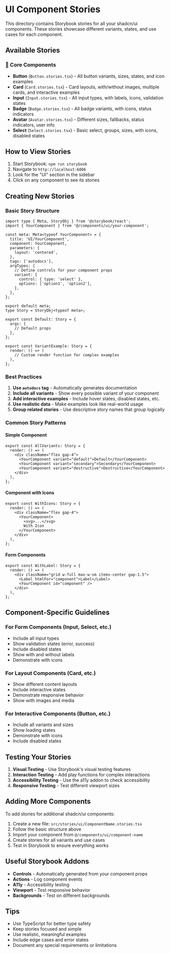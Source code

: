 # UI Component Stories

This directory contains Storybook stories for all your shadcn/ui components. These stories showcase different variants, states, and use cases for each component.

## Available Stories

### 🎯 Core Components

- **Button** (`Button.stories.tsx`) - All button variants, sizes, states, and icon examples
- **Card** (`Card.stories.tsx`) - Card layouts, with/without images, multiple cards, and interactive examples
- **Input** (`Input.stories.tsx`) - All input types, with labels, icons, validation states
- **Badge** (`Badge.stories.tsx`) - All badge variants, with icons, status indicators
- **Avatar** (`Avatar.stories.tsx`) - Different sizes, fallbacks, status indicators, user info
- **Select** (`Select.stories.tsx`) - Basic select, groups, sizes, with icons, disabled states

## How to View Stories

1. Start Storybook: `npm run storybook`
2. Navigate to `http://localhost:6006`
3. Look for the "UI" section in the sidebar
4. Click on any component to see its stories

## Creating New Stories

### Basic Story Structure

```tsx
import type { Meta, StoryObj } from '@storybook/react';
import { YourComponent } from '@/components/ui/your-component';

const meta: Meta<typeof YourComponent> = {
  title: 'UI/YourComponent',
  component: YourComponent,
  parameters: {
    layout: 'centered',
  },
  tags: ['autodocs'],
  argTypes: {
    // Define controls for your component props
    variant: {
      control: { type: 'select' },
      options: ['option1', 'option2'],
    },
  },
};

export default meta;
type Story = StoryObj<typeof meta>;

export const Default: Story = {
  args: {
    // Default props
  },
};

export const VariantExample: Story = {
  render: () => (
    // Custom render function for complex examples
  ),
};
```

### Best Practices

1. **Use `autodocs` tag** - Automatically generates documentation
2. **Include all variants** - Show every possible variant of your component
3. **Add interactive examples** - Include hover states, disabled states, etc.
4. **Use realistic data** - Make examples look like real-world usage
5. **Group related stories** - Use descriptive story names that group logically

### Common Story Patterns

#### Simple Component
```tsx
export const AllVariants: Story = {
  render: () => (
    <div className="flex gap-4">
      <YourComponent variant="default">Default</YourComponent>
      <YourComponent variant="secondary">Secondary</YourComponent>
      <YourComponent variant="destructive">Destructive</YourComponent>
    </div>
  ),
};
```

#### Component with Icons
```tsx
export const WithIcons: Story = {
  render: () => (
    <div className="flex gap-4">
      <YourComponent>
        <svg>...</svg>
        With Icon
      </YourComponent>
    </div>
  ),
};
```

#### Form Components
```tsx
export const WithLabel: Story = {
  render: () => (
    <div className="grid w-full max-w-sm items-center gap-1.5">
      <Label htmlFor="component">Label</Label>
      <YourComponent id="component" />
    </div>
  ),
};
```

## Component-Specific Guidelines

### For Form Components (Input, Select, etc.)
- Include all input types
- Show validation states (error, success)
- Include disabled states
- Show with and without labels
- Demonstrate with icons

### For Layout Components (Card, etc.)
- Show different content layouts
- Include interactive states
- Demonstrate responsive behavior
- Show with images and media

### For Interactive Components (Button, etc.)
- Include all variants and sizes
- Show loading states
- Demonstrate with icons
- Include disabled states

## Testing Your Stories

1. **Visual Testing** - Use Storybook's visual testing features
2. **Interaction Testing** - Add play functions for complex interactions
3. **Accessibility Testing** - Use the a11y addon to check accessibility
4. **Responsive Testing** - Test different viewport sizes

## Adding More Components

To add stories for additional shadcn/ui components:

1. Create a new file: `src/stories/ui/ComponentName.stories.tsx`
2. Follow the basic structure above
3. Import your component from `@/components/ui/component-name`
4. Create stories for all variants and use cases
5. Test in Storybook to ensure everything works

## Useful Storybook Addons

- **Controls** - Automatically generated from your component props
- **Actions** - Log component events
- **A11y** - Accessibility testing
- **Viewport** - Test responsive behavior
- **Backgrounds** - Test on different backgrounds

## Tips

- Use TypeScript for better type safety
- Keep stories focused and simple
- Use realistic, meaningful examples
- Include edge cases and error states
- Document any special requirements or limitations 